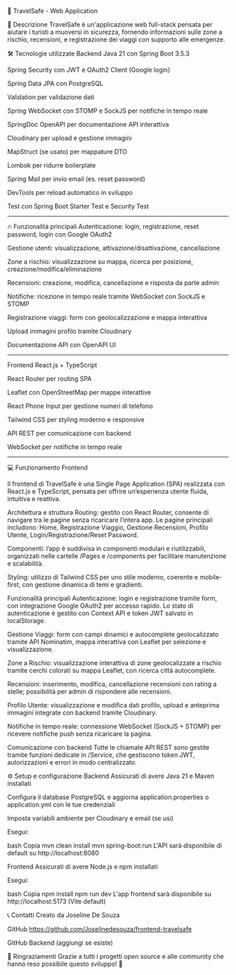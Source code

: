 🚀 TravelSafe - Web Application

📖 Descrizione
TravelSafe è un'applicazione web full-stack pensata per aiutare i turisti a muoversi in sicurezza, fornendo informazioni sulle zone a rischio, recensioni, e registrazione dei viaggi con supporto alle emergenze.

🛠️ Tecnologie utilizzate
Backend
Java 21 con Spring Boot 3.5.3

Spring Security con JWT e OAuth2 Client (Google login)

Spring Data JPA con PostgreSQL

Validation per validazione dati

Spring WebSocket con STOMP e SockJS per notifiche in tempo reale

SpringDoc OpenAPI per documentazione API interattiva

Cloudinary per upload e gestione immagini

MapStruct (se usato) per mappature DTO

Lombok per ridurre boilerplate

Spring Mail per invio email (es. reset password)

DevTools per reload automatico in sviluppo

Test con Spring Boot Starter Test e Security Test

---

🔥 Funzionalità principali
Autenticazione: login, registrazione, reset password, login con Google OAuth2

Gestione utenti: visualizzazione, attivazione/disattivazione, cancellazione

Zone a rischio: visualizzazione su mappa, ricerca per posizione, creazione/modifica/eliminazione

Recensioni: creazione, modifica, cancellazione e risposta da parte admin

Notifiche: ricezione in tempo reale tramite WebSocket con SockJS e STOMP

Registrazione viaggi: form con geolocalizzazione e mappa interattiva

Upload immagini profilo tramite Cloudinary

Documentazione API con OpenAPI UI

---

Frontend
React.js + TypeScript

React Router per routing SPA

Leaflet con OpenStreetMap per mappe interattive

React Phone Input per gestione numeri di telefono

Tailwind CSS per styling moderno e responsive

API REST per comunicazione con backend

WebSocket per notifiche in tempo reale

---

💻 Funzionamento Frontend

Il frontend di TravelSafe è una Single Page Application (SPA) realizzata con React.js e TypeScript, pensata per offrire un’esperienza utente fluida, intuitiva e reattiva.

Architettura e struttura
Routing: gestito con React Router, consente di navigare tra le pagine senza ricaricare l’intera app. Le pagine principali includono: Home, Registrazione Viaggio, Gestione Recensioni, Profilo Utente, Login/Registrazione/Reset Password.

Componenti: l’app è suddivisa in componenti modulari e riutilizzabili, organizzati nelle cartelle /Pages e /components per facilitare manutenzione e scalabilità.

Styling: utilizzo di Tailwind CSS per uno stile moderno, coerente e mobile-first, con gestione dinamica di temi e gradienti.

Funzionalità principali
Autenticazione: login e registrazione tramite form, con integrazione Google OAuth2 per accesso rapido. Lo stato di autenticazione è gestito con Context API e token JWT salvato in localStorage.

Gestione Viaggi: form con campi dinamici e autocomplete geolocalizzato tramite API Nominatim, mappa interattiva con Leaflet per selezione e visualizzazione.

Zone a Rischio: visualizzazione interattiva di zone geolocalizzate a rischio tramite cerchi colorati su mappa Leaflet, con ricerca città autocomplete.

Recensioni: inserimento, modifica, cancellazione recensioni con rating a stelle; possibilità per admin di rispondere alle recensioni.

Profilo Utente: visualizzazione e modifica dati profilo, upload e anteprima immagini integrate con backend tramite Cloudinary.

Notifiche in tempo reale: connessione WebSocket (SockJS + STOMP) per ricevere notifiche push senza ricaricare la pagina.

Comunicazione con backend
Tutte le chiamate API REST sono gestite tramite funzioni dedicate in /Service, che gestiscono token JWT, autorizzazioni e errori in modo centralizzato.

⚙️ Setup e configurazione
Backend
Assicurati di avere Java 21 e Maven installati

Configura il database PostgreSQL e aggiorna application.properties o application.yml con le tue credenziali

Imposta variabili ambiente per Cloudinary e email (se usi)

Esegui:

bash
Copia
mvn clean install
mvn spring-boot:run
L'API sarà disponibile di default su http://localhost:8080

Frontend
Assicurati di avere Node.js e npm installati

Esegui:

bash
Copia
npm install
npm run dev
L'app frontend sarà disponibile su http://localhost:5173 (Vite default)

📞 Contatti
Creato da Joseline De Souza

GitHub https://github.com/Joselinedesouza/frontend-travelsafe

GitHub Backend (aggiungi se esiste)

🤝 Ringraziamenti
Grazie a tutti i progetti open source e alle community che hanno reso possibile questo sviluppo! 🙌

